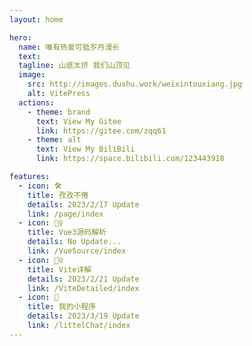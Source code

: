 ```yaml
---
layout: home

hero:
  name: 唯有热爱可抵岁月漫长
  text: 
  tagline: 山底太挤 我们山顶见
  image:
    src: http://images.dushu.work/weixintouxiang.jpg
    alt: VitePress
  actions:
    - theme: brand
      text: View My Gitee
      link: https://gitee.com/zqq61
    - theme: alt
      text: View My BiliBili
      link: https://space.bilibili.com/123443918

features:
  - icon: 🛠️
    title: 孜孜不倦
    details: 2023/2/17 Update
    link: /page/index
  - icon: 🧛‍♀️
    title: Vue3源码解析
    details: No Update...
    link: /VueSource/index
  - icon: 🕵️‍♀️
    title: Vite详解
    details: 2023/2/21 Update
    link: /ViteDetailed/index
  - icon: 🌊
    title: 我的小程序
    details: 2023/3/19 Update
    link: /littelChat/index
---
```


<style>
 :root {
    /* --vp-nav-height: 94px !important; */
    --vt-c-divider-light:rgba(84,84,84,.48);
 }
 .VPNav{
    position: relative !important;
    border-bottom: 1px solid var(--vt-c-divider-light);
 }
#VPContent {
    background-size: cover;
    /* backdrop-filter: saturate(50%) blur(4px); */
    /* background:linear-gradient(to top left,rgba(84,84,84,.48) 1%, #1e1e20); */
}
.image-container *{
  border-radius: 50%;
}
.VPNavBarTitle .title img {
  border-radius:5px;
}
/* --vp-c-brand 边框绿 */
.VPFeature.link:hover{
  border-color: var(--vp-c-brand);
  background-color: var(--vp-c-bg-soft-up);
   box-shadow: 0px 0px 10px 0px var(--vp-c-brand);
   color:var(--vp-c-brand);
}
.VPFeature.link:hover .title{
   transition: all 0.3s;
}
</style>
<script setup>
    import { onMounted , ref } from "vue";
    import { getUserIP , userAgent } from "./utils/util.js"
    let ip = 0
    let userDate = ""
    onMounted(()=>{
        console.log("onMonted")
        userDate = userAgent();
    })
</script>
